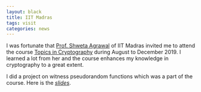 ```yaml
---
layout: black
title: IIT Madras
tags: visit
categories: news
---
```


I was fortunate that [Prof. Shweta Agrawal](http://www.cse.iitm.ac.in/~shwetaag/) of IIT Madras invited me to attend the course [Topics in Cryptography](http://www.cse.iitm.ac.in/~shwetaag/CS7111-2019.html) during August to December 2019. I learned a lot from her and the course enhances my knowledge in cryptography to a great extent.


I did a project on witness pseudorandom functions which was a part of the course. Here is the _[slides](https://drive.google.com/file/d/19D7Zdf5ENyDtT6MNr2JdQglHPjOw8nE9/view?usp=sharing)_.




